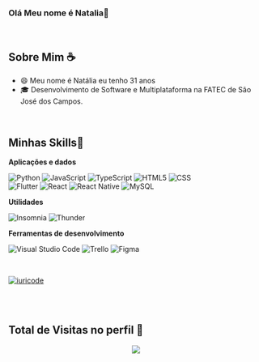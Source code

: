 ### Olá Meu nome é Natalia👋
<br>


##  Sobre Mim ☕️
-  😄 Meu nome é Natália eu tenho 31 anos
-  🎓 Desenvolvimento de Software e Multiplataforma na FATEC de São José dos Campos.

<br>

##  Minhas Skills📜

**Aplicações e dados**

![Python](https://img.shields.io/badge/-Python-333333?style=flat&logo=Python&logoColor=007396)
![JavaScript](https://img.shields.io/badge/-JavaScript-333333?style=flat&logo=javascript)
![TypeScript](https://img.shields.io/badge/-TypeScript-333333?style=flat&logo=typecript)
![HTML5](https://img.shields.io/badge/-HTML5-333333?style=flat&logo=HTML5)
![CSS](https://img.shields.io/badge/-CSS-333333?style=flat&logo=CSS3&logoColor=1572B6)
<br>
![Flutter](https://img.shields.io/badge/-Flutter-333333?style=flat&logo=Flutter)
![React](https://img.shields.io/badge/-React-333333?style=flat&logo=react)
![React Native](https://img.shields.io/badge/-React%20Native-333333?style=flat&logo=react)
![MySQL](https://img.shields.io/badge/-MySQL-333333?style=flat&logo=mysql)

**Utilidades**

![Insomnia](https://img.shields.io/badge/-Insomnia-333333?style=flat&logo=insomnia)
![Thunder](https://img.shields.io/badge/-Thunder-333333?style=flat&logo=thunder)

**Ferramentas de desenvolvimento**

![Visual Studio Code](https://img.shields.io/badge/-Visual%20Studio%20Code-333333?style=flat&logo=visual-studio-code&logoColor=007ACC)
![Trello](https://img.shields.io/badge/-Trello-333333?style=flat&logo=trello&logoColor=007ACC)
![Figma](https://img.shields.io/badge/-Figma-333333?style=flat&logo=figma&logoColor=007ACC)


<br>

[![iuricode](https://github-readme-stats.vercel.app/api/top-langs/?username=lirabessa&hide=html&layout=compact&theme=dark)](https://github.com/anuraghazra/github-readme-stats)

<br><br>


  
## Total de Visitas no perfil 👀 <br>
<p align="center">
   <img alingn="center" src="https://profile-counter.glitch.me/Lirabessa/count.svg" />
</p>
